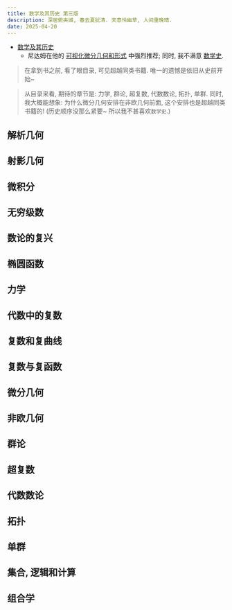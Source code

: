 ```yaml
---
title: 数学及其历史 第三版
description: 深居俯夹城, 春去夏犹清. 天意怜幽草, 人间重晚晴.
date: 2025-04-20
---
```


- [数学及其历史](https://book.douban.com/subject/36000336/)
  - 尼达姆在他的
    [可视化微分几何和形式](https://book.douban.com/subject/36369485/)
    中强烈推荐; 同时, 我不满意
    [数学史](https://book.douban.com/subject/36912183/).

> 在拿到书之前, 看了眼目录, 可见超越同类书籍.
  唯一的遗憾是依旧从史前开始~

> 从目录来看, 期待的章节是:
  力学, 群论, 超复数, 代数数论, 拓扑, 单群.
  同时, 我大概能想象: 为什么微分几何安排在非欧几何前面,
  这个安排也是超越同类书籍的!
  (历史顺序没那么紧要~ 所以我不甚喜欢`数学史`.)

## 解析几何

## 射影几何

## 微积分

## 无穷级数

## 数论的复兴

## 椭圆函数

## 力学

## 代数中的复数

## 复数和复曲线

## 复数与复函数

## 微分几何

## 非欧几何

## 群论

## 超复数

## 代数数论

## 拓扑

## 单群

## 集合, 逻辑和计算

## 组合学
